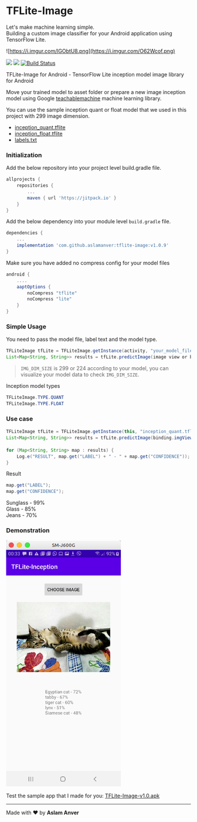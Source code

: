 # TFLite-Image
Let's make machine learning simple.<br/>
Building a custom image classifier for your Android application using TensorFlow Lite.

![https://i.imgur.com/lGObtU8.png](https://i.imgur.com/O62Wcof.png)

[![](https://jitpack.io/v/aslamanver/tflite-image.svg)](https://jitpack.io/#aslamanver/tflite-image) 
[![](https://github.com/aslamanver/tflite-image/actions/workflows/android.yml/badge.svg)](https://github.com/aslamanver/tflite-image/actions)
[![Build Status](https://travis-ci.com/aslamanver/tflite-image.svg?branch=master)](https://travis-ci.com/aslamanver/tflite-image)

TFLite-Image for Android - TensorFlow Lite inception model image library for Android

Move your trained model to asset folder or prepare a new image inception model using Google [teachablemachine](https://teachablemachine.withgoogle.com) machine learning library.

You can use the sample inception quant or float model that we used in this project with 299 image dimension.

- [inception_quant.tflite](https://github.com/aslamanver/tflite-image/blob/master/app/src/main/assets/inception_quant.tflite)
- [inception_float.tflite](https://github.com/aslamanver/tflite-image/blob/master/app/src/main/assets/inception_float.tflite)
- [labels.txt](https://github.com/aslamanver/tflite-image/blob/master/app/src/main/assets/labels.txt)<br/>

### Initialization

Add the below repository into your project level build.gradle file.

```gradle
allprojects {
    repositories {
        ...
        maven { url 'https://jitpack.io' }
    }
}
```

Add the below dependency into your module level `build.gradle` file.

```gradle
dependencies {
    ...
    implementation 'com.github.aslamanver:tflite-image:v1.0.9'
}
```

Make sure you have added no compress config for your model files
```gradle
android {
    ....
    aaptOptions {
        noCompress "tflite"
        noCompress "lite"
    }
}
```

### Simple Usage

You need to pass the model file, label text and the model type.

```java
TFLiteImage tfLite = TFLiteImage.getInstance(activity, "your_model_file.tflite", "labels.txt", TFLiteImage.TYPE.QUANT, IMG_DIM_SIZE);
List<Map<String, String>> results = tfLite.predictImage(image view or bitmap image);
```
> `IMG_DIM_SIZE` is 299 or 224 according to your model, you can visualize your model data to check `IMG_DIM_SIZE`.

Inception model types
```java
TFLiteImage.TYPE.QUANT
TFLiteImage.TYPE.FLOAT
```

### Use case

```java
TFLiteImage tfLite = TFLiteImage.getInstance(this, "inception_quant.tflite", "labels.txt", TFLiteImage.TYPE.QUANT);
List<Map<String, String>> results = tfLite.predictImage(binding.imgView);

for (Map<String, String> map : results) {
    Log.e("RESULT", map.get("LABEL") + " - " + map.get("CONFIDENCE"));
}
```

Result

```java
map.get("LABEL");
map.get("CONFIDENCE");
```

Sunglass - 99% <br/>
Glass - 85% <br/>
Jeans - 70% <br/>

### Demonstration
[![Screenshot](/screenshots/1.png)](/screenshots/1.png)

Test the sample app that I made for you: [TFLite-Image-v1.0.apk](https://drive.google.com/file/d/1YFNNx25bvUhahTkaL_TrRV3MLaQCXedT/view?usp=sharing)

<hr/>

Made with ❤️ by <b>Aslam Anver</b>
